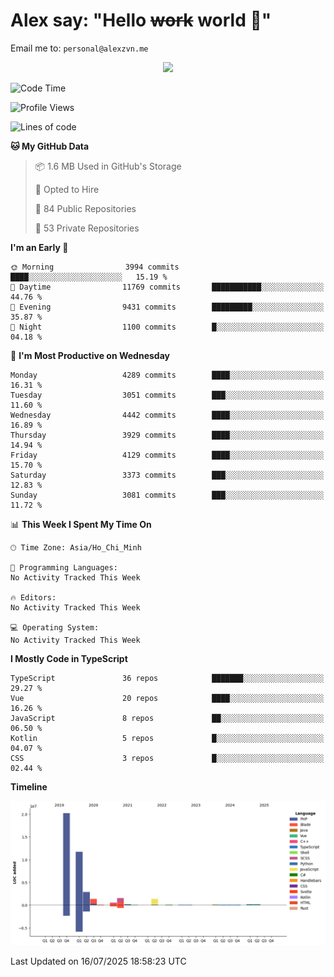 # Alex say: "Hello ~~work~~ world 🐾"
Email me to: `personal@alexzvn.me`


<p align=center>
  <a href="https://skillicons.dev">
    <img src="https://skillicons.dev/icons?i=ts,js,php,nodejs,bun,vue,nuxt,react,svelte,tauri,laravel,rust,mongodb,docker,electron,redis,rabbitmq,tailwind,git,cloudflare,elysia,mysql,nginx,rollupjs,sentry,ubuntu,yarn,html,css,vite" />
  </a>
</p>

<!--START_SECTION:waka-->
![Code Time](http://img.shields.io/badge/Code%20Time-1%2C066%20hrs%2055%20mins-blue)

![Profile Views](http://img.shields.io/badge/Profile%20Views-1-blue)

![Lines of code](https://img.shields.io/badge/From%20Hello%20World%20I%27ve%20Written-40.9%20million%20lines%20of%20code-blue)

**🐱 My GitHub Data** 

> 📦 1.6 MB Used in GitHub's Storage 
 > 
> 💼 Opted to Hire
 > 
> 📜 84 Public Repositories 
 > 
> 🔑 53 Private Repositories 
 > 
**I'm an Early 🐤** 

```text
🌞 Morning                3994 commits        ████░░░░░░░░░░░░░░░░░░░░░   15.19 % 
🌆 Daytime                11769 commits       ███████████░░░░░░░░░░░░░░   44.76 % 
🌃 Evening                9431 commits        █████████░░░░░░░░░░░░░░░░   35.87 % 
🌙 Night                  1100 commits        █░░░░░░░░░░░░░░░░░░░░░░░░   04.18 % 
```
📅 **I'm Most Productive on Wednesday** 

```text
Monday                   4289 commits        ████░░░░░░░░░░░░░░░░░░░░░   16.31 % 
Tuesday                  3051 commits        ███░░░░░░░░░░░░░░░░░░░░░░   11.60 % 
Wednesday                4442 commits        ████░░░░░░░░░░░░░░░░░░░░░   16.89 % 
Thursday                 3929 commits        ████░░░░░░░░░░░░░░░░░░░░░   14.94 % 
Friday                   4129 commits        ████░░░░░░░░░░░░░░░░░░░░░   15.70 % 
Saturday                 3373 commits        ███░░░░░░░░░░░░░░░░░░░░░░   12.83 % 
Sunday                   3081 commits        ███░░░░░░░░░░░░░░░░░░░░░░   11.72 % 
```


📊 **This Week I Spent My Time On** 

```text
🕑︎ Time Zone: Asia/Ho_Chi_Minh

💬 Programming Languages: 
No Activity Tracked This Week

🔥 Editors: 
No Activity Tracked This Week

💻 Operating System: 
No Activity Tracked This Week
```

**I Mostly Code in TypeScript** 

```text
TypeScript               36 repos            ███████░░░░░░░░░░░░░░░░░░   29.27 % 
Vue                      20 repos            ████░░░░░░░░░░░░░░░░░░░░░   16.26 % 
JavaScript               8 repos             ██░░░░░░░░░░░░░░░░░░░░░░░   06.50 % 
Kotlin                   5 repos             █░░░░░░░░░░░░░░░░░░░░░░░░   04.07 % 
CSS                      3 repos             █░░░░░░░░░░░░░░░░░░░░░░░░   02.44 % 
```



**Timeline**

![Lines of Code chart](https://raw.githubusercontent.com/alexzvn/alexzvn/main/assets/bar_graph.png)


 Last Updated on 16/07/2025 18:58:23 UTC
<!--END_SECTION:waka-->
